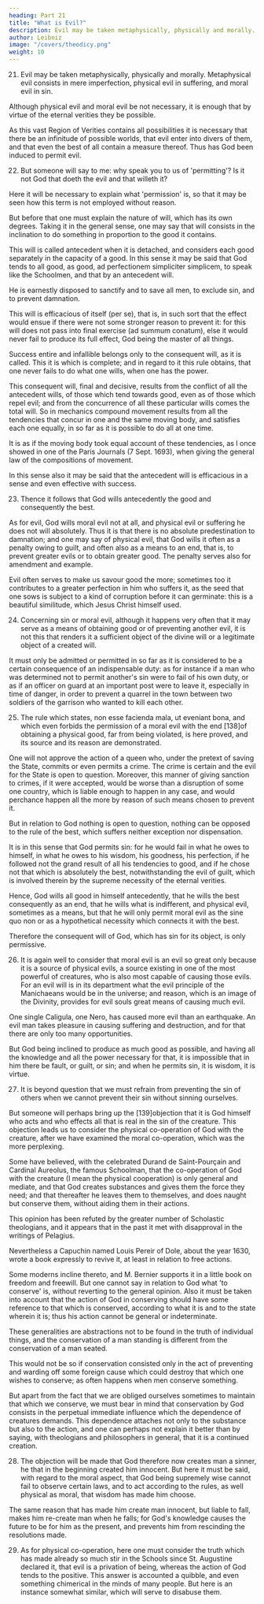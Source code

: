 ```yaml
---
heading: Part 21
title: "What is Evil?"
description: Evil may be taken metaphysically, physically and morally. Metaphysical evil consists in mere imperfection, physical evil in suffering, and moral evil in sin
author: Leibniz
image: "/covers/theodicy.png"
weight: 10
---
```




21. Evil may be taken metaphysically, physically and morally. Metaphysical evil consists in mere imperfection, physical evil in suffering, and moral evil in sin. 

Although physical evil and moral evil be not necessary, it is enough that by virtue of the eternal verities they be possible. 

As this vast Region of Verities contains all possibilities it is necessary that there be an infinitude of possible worlds, that evil enter into divers of them, and that even the best of all contain a measure thereof. Thus has God been induced to permit evil.


22. But someone will say to me: why speak you to us of 'permitting'? Is it not God that doeth the evil and that willeth it? 

Here it will be necessary to explain what 'permission' is, so that it may be seen how this term is not employed without reason. 

But before that one must explain the nature of will, which has its own degrees. Taking it in the general sense, one may say that will consists in the inclination to do something in proportion to the good it contains. 

This will is called antecedent when it is detached, and considers each good separately in the capacity of a good. In this sense it may be said that God tends to all good, as good, ad perfectionem simpliciter simplicem, to speak like the Schoolmen, and that by an antecedent will. 

He is earnestly disposed to sanctify and to save all men, to exclude sin, and to prevent damnation. 

This will is efficacious of itself (per se), that is, in such sort that the effect would ensue if there were not some stronger reason to prevent it: for this will does not pass into final exercise (ad summum conatum), else it would never fail to produce its full effect, God being the master of all things. 

Success entire and infallible belongs only to the consequent will, as it is called. This it is which is complete; and in regard to it this rule obtains, that one never fails to do what one wills, when one has the power. 

This consequent will, final and decisive, results from the conflict of all the antecedent wills, of those which tend towards good, even as of those which repel evil; and from the concurrence of all these particular wills comes the total will. So in mechanics compound movement results from all the tendencies that concur in one and the same moving body, and satisfies each one equally, in so far as it is possible to do all at one time. 

It is as if the moving body took equal account of these tendencies, as I once showed in one of the Paris Journals (7 Sept. 1693), when giving the general law of the compositions of movement. 

In this sense also it may be said that the antecedent will is efficacious in a sense and even effective with success.

23. Thence it follows that God wills antecedently the good and consequently the best. 

As for evil, God wills moral evil not at all, and physical evil or suffering he does not will absolutely. Thus it is that there is no absolute predestination to damnation; and one may say of physical evil, that God wills it often as a penalty owing to guilt, and often also as a means to an end, that is, to prevent greater evils or to obtain greater good. The penalty serves also for amendment and example. 

Evil often serves to make us savour good the more; sometimes too it contributes to a greater perfection in him who suffers it, as the seed that one sows is subject to a kind of corruption before it can germinate: this is a beautiful similitude, which Jesus Christ himself used.


24. Concerning sin or moral evil, although it happens very often that it may serve as a means of obtaining good or of preventing another evil, it is not this that renders it a sufficient object of the divine will or a legitimate object of a created will. 

It must only be admitted or permitted in so far as it is considered to be a certain consequence of an indispensable duty: as for instance if a man who was determined not to permit another's sin were to fail of his own duty, or as if an officer on guard at an important post were to leave it, especially in time of danger, in order to prevent a quarrel in the town between two soldiers of the garrison who wanted to kill each other.


25. The rule which states, non esse facienda mala, ut eveniant bona, and which even forbids the permission of a moral evil with the end [138]of obtaining a physical good, far from being violated, is here proved, and its source and its reason are demonstrated. 

One will not approve the action of a queen who, under the pretext of saving the State, commits or even permits a crime. The crime is certain and the evil for the State is open to question. Moreover, this manner of giving sanction to crimes, if it were accepted, would be worse than a disruption of some one country, which is liable enough to happen in any case, and would perchance happen all the more by reason of such means chosen to prevent it. 

But in relation to God nothing is open to question, nothing can be opposed to the rule of the best, which suffers neither exception nor dispensation. 

It is in this sense that God permits sin: for he would fail in what he owes to himself, in what he owes to his wisdom, his goodness, his perfection, if he followed not the grand result of all his tendencies to good, and if he chose not that which is absolutely the best, notwithstanding the evil of guilt, which is involved therein by the supreme necessity of the eternal verities. 

Hence, God wills all good in himself antecedently, that he wills the best consequently as an end, that he wills what is indifferent, and physical evil, sometimes as a means, but that he will only permit moral evil as the sine quo non or as a hypothetical necessity which connects it with the best. 

Therefore the consequent will of God, which has sin for its object, is only permissive.


26. It is again well to consider that moral evil is an evil so great only because it is a source of physical evils, a source existing in one of the most powerful of creatures, who is also most capable of causing those evils. For an evil will is in its department what the evil principle of the Manichaeans would be in the universe; and reason, which is an image of the Divinity, provides for evil souls great means of causing much evil. 

One single Caligula, one Nero, has caused more evil than an earthquake. An evil man takes pleasure in causing suffering and destruction, and for that there are only too many opportunities. 

But God being inclined to produce as much good as possible, and having all the knowledge and all the power necessary for that, it is impossible that in him there be fault, or guilt, or sin; and when he permits sin, it is wisdom, it is virtue.


27. It is beyond question that we must refrain from preventing the sin of others when we cannot prevent their sin without sinning ourselves. 

But someone will perhaps bring up the [139]objection that it is God himself who acts and who effects all that is real in the sin of the creature. This objection leads us to consider the physical co-operation of God with the creature, after we have examined the moral co-operation, which was the more perplexing. 

Some have believed, with the celebrated Durand de Saint-Pourçain and Cardinal Aureolus, the famous Schoolman, that the co-operation of God with the creature (I mean the physical cooperation) is only general and mediate, and that God creates substances and gives them the force they need; and that thereafter he leaves them to themselves, and does naught but conserve them, without aiding them in their actions. 

This opinion has been refuted by the greater number of Scholastic theologians, and it appears that in the past it met with disapproval in the writings of Pelagius. 

Nevertheless a Capuchin named Louis Pereir of Dole, about the year 1630, wrote a book expressly to revive it, at least in relation to free actions. 

Some moderns incline thereto, and M. Bernier supports it in a little book on freedom and freewill. But one cannot say in relation to God what 'to conserve' is, without reverting to the general opinion. Also it must be taken into account that the action of God in conserving should have some reference to that which is conserved, according to what it is and to the state wherein it is; thus his action cannot be general or indeterminate.

These generalities are abstractions not to be found in the truth of individual things, and the conservation of a man standing is different from the conservation of a man seated. 

This would not be so if conservation consisted only in the act of preventing and warding off some foreign cause which could destroy that which one wishes to conserve; as often happens when men conserve something. 

But apart from the fact that we are obliged ourselves sometimes to maintain that which we conserve, we must bear in mind that conservation by God consists in the perpetual immediate influence which the dependence of creatures demands. This dependence attaches not only to the substance but also to the action, and one can perhaps not explain it better than by saying, with theologians and philosophers in general, that it is a continued creation.


28. The objection will be made that God therefore now creates man a sinner, he that in the beginning created him innocent. But here it must be said, with regard to the moral aspect, that God being supremely wise cannot fail to observe certain laws, and to act according to the rules, as well physical as moral, that wisdom has made him choose. 

The same reason that has made him create man innocent, but liable to fall, makes him re-create man when he falls; for God's knowledge causes the future to be for him as the present, and prevents him from rescinding the resolutions made.

29. As for physical co-operation, here one must consider the truth which has made already so much stir in the Schools since St. Augustine declared it, that evil is a privation of being, whereas the action of God tends to the positive. This answer is accounted a quibble, and even something chimerical in the minds of many people. But here is an instance somewhat similar, which will serve to disabuse them.

